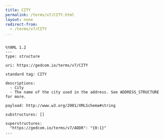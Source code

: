 ```yaml
---
title: CITY
permalink: /terms/v7/CITY.html
layout: none
redirect-from:
  - /terms/v7/CITY
...
```


```

%YAML 1.2
---
type: structure

uri: https://gedcom.io/terms/v7/CITY

standard tag: CITY

descriptions:
  - City
  - The name of the city used in the address. See ADDRESS_STRUCTURE for more.

payload: http://www.w3.org/2001/XMLSchema#string

substructures: []

superstructures:
  "https://gedcom.io/terms/v7/ADDR": "{0:1}"
...

```
